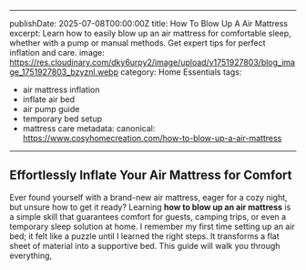 
---
publishDate: 2025-07-08T00:00:00Z
title: How To Blow Up A Air Mattress
excerpt: Learn how to easily blow up an air mattress for comfortable sleep, whether with a pump or manual methods. Get expert tips for perfect inflation and care.
image: https://res.cloudinary.com/dky6urpy2/image/upload/v1751927803/blog_image_1751927803_bzyznl.webp
category: Home Essentials
tags:
  - air mattress inflation
  - inflate air bed
  - air pump guide
  - temporary bed setup
  - mattress care
metadata:
  canonical: https://www.cosyhomecreation.com/how-to-blow-up-a-air-mattress
---

## Effortlessly Inflate Your Air Mattress for Comfort

Ever found yourself with a brand-new air mattress, eager for a cozy night, but unsure how to get it ready? Learning **how to blow up an air mattress** is a simple skill that guarantees comfort for guests, camping trips, or even a temporary sleep solution at home. I remember my first time setting up an air bed; it felt like a puzzle until I learned the right steps. It transforms a flat sheet of material into a supportive bed. This guide will walk you through everything,